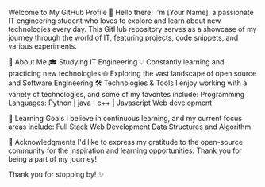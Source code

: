 Welcome to My GitHub Profile 👋
Hello there! I'm [Your Name], a passionate IT engineering student who loves to explore and learn about new technologies every day. This GitHub repository serves as a showcase of my journey through the world of IT, featuring projects, code snippets, and various experiments.

🚀 About Me
🎓 Studying IT Engineering
💡 Constantly learning and practicing new technologies
🌐 Exploring the vast landscape of open source and Software Engineering 
🛠️ Technologies & Tools
I enjoy working with a variety of technologies, and some of my favorites include:
Programming Languages: Python | java | c++ | Javascript
Web development

🌱 Learning Goals
I believe in continuous learning, and my current focus areas include:
Full Stack Web Development
Data Structures and Algorithm

🙏 Acknowledgments
I'd like to express my gratitude to the open-source community for the inspiration and learning opportunities. Thank you for being a part of my journey!

Thank you for stopping by! ✨
